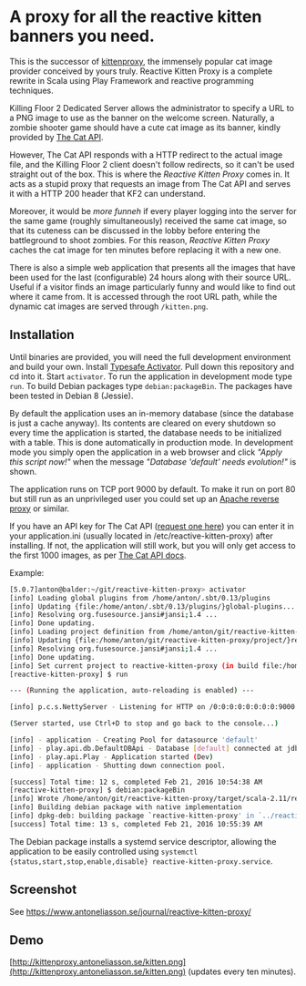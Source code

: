 # A proxy for all the reactive kitten banners you need.

This is the successor of [kittenproxy](https://github.com/antoneliasson/kittenproxy), the immensely popular cat image provider conceived by yours truly. Reactive Kitten Proxy is a complete rewrite in Scala using Play Framework and reactive programming techniques.

Killing Floor 2 Dedicated Server allows the administrator to specify a URL to a PNG image to use as the banner on the welcome screen. Naturally, a zombie shooter game should have a cute cat image as its banner, kindly provided by [The Cat API](http://thecatapi.com/).

However, The Cat API responds with a HTTP redirect to the actual image file, and the Killing Floor 2 client doesn't follow redirects, so it can't be used straight out of the box. This is where the *Reactive Kitten Proxy* comes in. It acts as a stupid proxy that requests an image from The Cat API and serves it with a HTTP 200 header that KF2 can understand.

Moreover, it would be *more funneh* if every player logging into the server for the same game (roughly simultaneously) received the same cat image, so that its cuteness can be discussed in the lobby before entering the battleground to shoot zombies. For this reason, *Reactive Kitten Proxy* caches the cat image for ten minutes before replacing it with a new one.

There is also a simple web application that presents all the images that have been used for the last (configurable) 24 hours along with their source URL. Useful if a visitor finds an image particularly funny and would like to find out where it came from. It is accessed through the root URL path, while the dynamic cat images are served through `/kitten.png`.

## Installation

Until binaries are provided, you will need the full development environment and build your own. Install [Typesafe Activator](https://www.typesafe.com/activator/download). Pull down this repository and cd into it. Start `activator`. To run the application in development mode type `run`. To build Debian packages type `debian:packageBin`. The packages have been tested in Debian 8 (Jessie).

By default the application uses an in-memory database (since the database is just a cache anyway). Its contents are cleared on every shutdown so every time the application is started, the database needs to be initialized with a table. This is done automatically in production mode. In development mode you simply open the application in a web browser and click *"Apply this script now!"* when the message *"Database 'default' needs evolution!"* is shown.

The application runs on TCP port 9000 by default. To make it run on port 80 but still run as an unprivileged user you could set up an [Apache reverse proxy](https://httpd.apache.org/docs/current/mod/mod_proxy.html#forwardreverse) or similar.

If you have an API key for The Cat API ([request one here](http://thecatapi.com/api-key-registration.html)) you can enter it in your application.ini (usually located in /etc/reactive-kitten-proxy) after installing. If not, the application will still work, but you will only get access to the first 1000 images, as per [The Cat API docs](http://thecatapi.com/docs.html).

Example:

```sh
[5.0.7]anton@balder:~/git/reactive-kitten-proxy> activator
[info] Loading global plugins from /home/anton/.sbt/0.13/plugins
[info] Updating {file:/home/anton/.sbt/0.13/plugins/}global-plugins...
[info] Resolving org.fusesource.jansi#jansi;1.4 ...
[info] Done updating.
[info] Loading project definition from /home/anton/git/reactive-kitten-proxy/project
[info] Updating {file:/home/anton/git/reactive-kitten-proxy/project/}reactive-kitten-proxy-build...
[info] Resolving org.fusesource.jansi#jansi;1.4 ...
[info] Done updating.
[info] Set current project to reactive-kitten-proxy (in build file:/home/anton/git/reactive-kitten-proxy/)
[reactive-kitten-proxy] $ run

--- (Running the application, auto-reloading is enabled) ---

[info] p.c.s.NettyServer - Listening for HTTP on /0:0:0:0:0:0:0:0:9000

(Server started, use Ctrl+D to stop and go back to the console...)

[info] - application - Creating Pool for datasource 'default'
[info] - play.api.db.DefaultDBApi - Database [default] connected at jdbc:h2:mem:play
[info] - play.api.Play - Application started (Dev)
[info] - application - Shutting down connection pool.

[success] Total time: 12 s, completed Feb 21, 2016 10:54:38 AM
[reactive-kitten-proxy] $ debian:packageBin
[info] Wrote /home/anton/git/reactive-kitten-proxy/target/scala-2.11/reactive-kitten-proxy_2.11-1.0.1.pom
[info] Building debian package with native implementation
[info] dpkg-deb: building package `reactive-kitten-proxy' in `../reactive-kitten-proxy_1.0.1_all.deb'.
[success] Total time: 13 s, completed Feb 21, 2016 10:55:39 AM
```

The Debian package installs a systemd service descriptor, allowing the application to be easily controlled using `systemctl {status,start,stop,enable,disable} reactive-kitten-proxy.service`.

## Screenshot

See https://www.antoneliasson.se/journal/reactive-kitten-proxy/

## Demo

[http://kittenproxy.antoneliasson.se/kitten.png](http://kittenproxy.antoneliasson.se/kitten.png) (updates every ten minutes).
